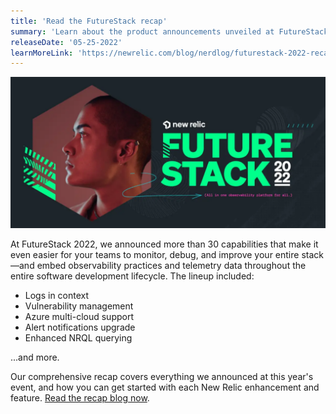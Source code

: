 ```yaml
---
title: 'Read the FutureStack recap' 
summary: 'Learn about the product announcements unveiled at FutureStack 2022, our ultimate customer conference for software engineers and developers.' 
releaseDate: '05-25-2022' 
learnMoreLink: 'https://newrelic.com/blog/nerdlog/futurestack-2022-recap' 
---
```

![FutureStack 2022 blog graphic, green logo](./images/FS_Blog_Graphic_520x250.png "FutureStack 2022 blog graphic, green logo")

At FutureStack 2022, we announced more than 30 capabilities that make it even easier for your teams to monitor, debug, and improve your entire stack—and embed observability practices and telemetry data throughout the entire software development lifecycle. The lineup included:

* Logs in context
* Vulnerability management
* Azure multi-cloud support
* Alert notifications upgrade
* Enhanced NRQL querying

...and more.

Our comprehensive recap covers everything we announced at this year's event, and how you can get started with each New Relic enhancement and feature. [Read the recap blog now](https://newrelic.com/blog/nerdlog/futurestack-2022-recap).
